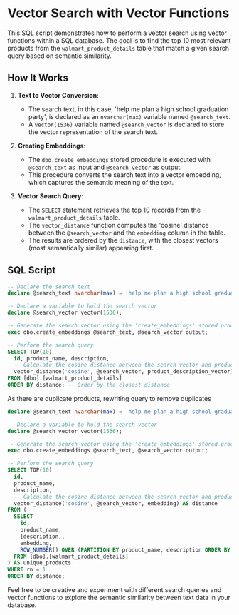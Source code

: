 # Vector Search with Vector Functions

This SQL script demonstrates how to perform a vector search using vector functions within a SQL database. The goal is to find the top 10 most relevant products from the `walmart_product_details` table that match a given search query based on semantic similarity.

## How It Works

1. **Text to Vector Conversion**:
   - The search text, in this case, 'help me plan a high school graduation party', is declared as an `nvarchar(max)` variable named `@search_text`.
   - A `vector(1536)` variable named `@search_vector` is declared to store the vector representation of the search text.

2. **Creating Embeddings**:
   - The `dbo.create_embeddings` stored procedure is executed with `@search_text` as input and `@search_vector` as output.
   - This procedure converts the search text into a vector embedding, which captures the semantic meaning of the text.

3. **Vector Search Query**:
   - The `SELECT` statement retrieves the top 10 records from the `walmart_product_details` table.
   - The `vector_distance` function computes the 'cosine' distance between the `@search_vector` and the `embedding` column in the table.
   - The results are ordered by the `distance`, with the closest vectors (most semantically similar) appearing first.

## SQL Script

```SQL
-- Declare the search text
declare @search_text nvarchar(max) = 'help me plan a high school graduation party';

-- Declare a variable to hold the search vector
declare @search_vector vector(1536);

-- Generate the search vector using the 'create_embeddings' stored procedure
exec dbo.create_embeddings @search_text, @search_vector output;

-- Perform the search query
SELECT TOP(10) 
  id, product_name, description, 
  -- Calculate the cosine distance between the search vector and product description vectors
  vector_distance('cosine', @search_vector, product_description_vector) AS distance
FROM [dbo].[walmart_product_details]
ORDER BY distance; -- Order by the closest distance
```

As there are duplicate products, rewriting query to remove duplicates

```SQL
declare @search_text nvarchar(max) = 'help me plan a high school graduation party';

-- Declare a variable to hold the search vector
declare @search_vector vector(1536);

-- Generate the search vector using the 'create_embeddings' stored procedure
exec dbo.create_embeddings @search_text, @search_vector output;

-- Perform the search query
SELECT TOP(10) 
  id, 
  product_name, 
  description, 
  -- Calculate the cosine distance between the search vector and product description vectors
  vector_distance('cosine', @search_vector, embedding) AS distance
FROM (
  SELECT 
    id, 
    product_name, 
    [description], 
    embedding,
    ROW_NUMBER() OVER (PARTITION BY product_name, description ORDER BY (SELECT NULL)) AS rn
  FROM [dbo].[walmart_product_details]
) AS unique_products
WHERE rn = 1
ORDER BY distance;
```

Feel free to be creative and experiment with different search queries and vector functions to explore the semantic similarity between text data in your database.